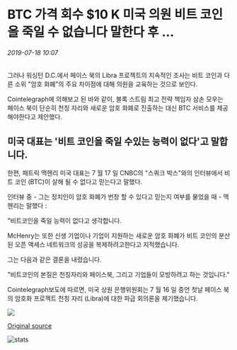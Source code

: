 # BTC 가격 회수 $10 K 미국 의원 비트 코인을 죽일 수 없습니다 말한다 후 ...

###### 2019-07-18 10:07

그러나 워싱턴 D.C.에서 페이스 북의 Libra 프로젝트의 지속적인 조사는 비트 코인과 다른 소위 "암호 화폐"의 주요 차이점에 대해 의원을 교육하는 것으로 보인다.

Cointelegraph에 의해보고 된 바와 같이, 블록 스트림 최고 전략 책임자 삼손 모우는 페이스 북이 단순히 천칭 자리와 새로운 암호 화폐로 진출하는 대신 BTC 서비스를 제공해야한다고 제안했다.

## 미국 대표는 '비트 코인을 죽일 수있는 능력이 없다'고 말합니다.

한편, 패트릭 맥헨리 미국 대표는 7 월 17 일 CNBC의 "스쿼크 박스"와의 인터뷰에서 비트 코인 (BTC)이 살해 될 수 없다고 믿는다고 말했다.

인터뷰 중 - 그는 정치인이 암호 화폐가 번창 할 수 있다고 믿는지 여부를 물었을 때 - 맥헨리는 말했다 :

"비트코인을 죽일 능력이 없다고 생각합니다.

McHenry는 또한 신생 기업이나 기업이 지원하는 새로운 암호 화폐가 비트 코인의 분산 된 오픈 액세스 네트워크의 성공을 복제하려고한다고 지적했습니다.

그는 다음과 같은 결론을 내렸습니다.

"비트코인의 본질은 천칭자리와 페이스북, 그리고 기업들이 모방하려고 하는 것입니다."

Cointelegraph보도에 따르면, 미국 상원 은행위원회는 7 월 16 일 증언 첫날 페이스 북의 암호화 프로젝트 천칭 자리 (Libra)에 대한 파급 회의론을 제기했습니다.

![](https://s3.cointelegraph.com/storage/uploads/view/7deea6e0957ba149c88a3a0c416ce570.png)

[Original source](https://cointelegraph.com/news/btc-price-reclaims-10k-after-us-lawmaker-says-bitcoin-cant-be-killed)

![stats](https://c.statcounter.com/11760860/0/a89fa40b/1/ "stats")